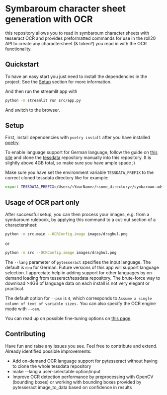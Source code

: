 # Symbaroum character sheet generation with OCR

this repository allows you to read in symbaroum character sheets with tesseract OCR and provides preformatted commands for use in the roll20 API to create any charactersheet (& token?) you read in with the OCR functionality.

## Quickstart

To have an easy start you just need to install the dependencies in the project. See the [Setup](#Setup) section for more information.

And then run the streamlit app with

```bash
python -m streamlit run src/app.py
```

And switch to the browser.

## Setup

First, install dependencies with `poetry install` after you have installed [poetry](https://python-poetry.org/docs/basic-usage/).

To enable language support for German language, follow the guide on [this site](https://pyimagesearch.com/2020/08/03/tesseract-ocr-for-non-english-languages/) and clone the [tessdata](https://github.com/tesseract-ocr/tessdata) repository manually into this repository. It is slightly above 4GB total, so make sure you have ample space ;)

Make sure you have set the environment variable `TESSDATA_PREFIX` to the correct cloned tessdata directory like for example:

```bash
export TESSDATA_PREFIX=/Users/<YourName>/<some_directory>/symbaroum-adventures/tessdata
```

## Usage of OCR part only

After successful setup, you can then process your images, e.g. from a symbaroum rulebook, by applying this command to a cut-out section of a charactersheet:

```bash
python -m src.main --OCRConfig.image images/draghul.png
```

or

```bash
python -m src --OCRConfig.image images/draghul.png
```

The `--lang` parameter of `pytesseract` specifies the input language. The default is `deu` for German. Future versions of this app will support language selection. I appreciate help in adding support for other languages by on-demand loading from tesseract/tessdata repository. The brute-force way to download >4GB of language data on each install is not very elegant or practical.

The default option for `--psm` is `4`, which corresponds to `Assume a single column of text of variable sizes.`
You can also specify the OCR engine mode with `--oem`.

You can read up on possible fine-tuning options on [this page](https://ai-facets.org/tesseract-ocr-best-practices/).

## Contributing

Have fun and raise any issues you see. Feel free to contribute and extend.
Already identified possible improvements:

- Add on-demand OCR language support for pytesseract without having to clone the whole tessdata repository
- make --lang a user-selectable option/input
- Improve OCR detection performance by preprocessing with OpenCV (bounding boxes) or working with bounding boxes provided by pytesseract image_to_data based on confidence in results
